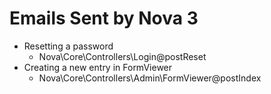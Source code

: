 # Emails Sent by Nova 3

- Resetting a password
	- Nova\Core\Controllers\Login@postReset
- Creating a new entry in FormViewer
	- Nova\Core\Controllers\Admin\FormViewer@postIndex
